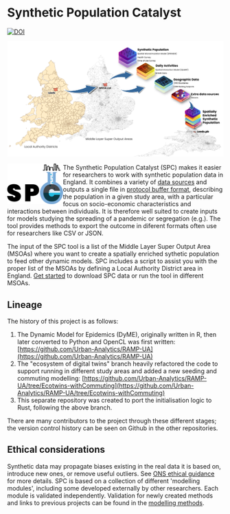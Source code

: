 # Synthetic Population Catalyst

[![DOI](https://zenodo.org/badge/479038905.svg)](https://zenodo.org/badge/latestdoi/479038905)

![SPC Schema](docs/img/SPC_Schema.png)

<img src="docs/logo_SPC_Black.png" align="left" width="130"/>

The Synthetic Population Catalyst (SPC) makes it easier for researchers to work with synthetic population data in England. It combines a variety of [data sources](https://alan-turing-institute.github.io/uatk-spc/data_sources.html) and outputs a single file in [protocol buffer format](https://github.com/alan-turing-institute/uatk-spc/blob/main/synthpop.proto), describing the population in a given study area, with a particular focus on socio-economic characteristics and interactions between individuals. It is therefore well suited to create inputs for models studying the spreading of a pandemic or segregation (e.g.). The tool provides methods to export the outcome in diferent formats often use for researchers like CSV or JSON.

The input of the SPC tool is a list of the Middle Layer Super Output Area (MSOAs) where you want to create a spatially enriched sythetic population to feed other dynamic models. SPC includes a script to assist you with the proper list of the MSOAs by defining a Local Authority District area in England. [Get started](https://alan-turing-institute.github.io/uatk-spc/) to download SPC data or run the tool in different MSOAs.


## Lineage

The history of this project is as follows:

1. The Dynamic Model for Epidemics (DyME), originally written in R, then later converted to Python and OpenCL was first written:
   [https://github.com/Urban-Analytics/RAMP-UA](https://github.com/Urban-Analytics/RAMP-UA)
2. The "ecosystem of digital twins" branch heavily refactored the code to
   support running in different study areas and added a new seeding and commuting modelling:
   [https://github.com/Urban-Analytics/RAMP-UA/tree/Ecotwins-withCommuting](https://github.com/Urban-Analytics/RAMP-UA/tree/Ecotwins-withCommuting)
3. This separate repository was created to port the initialisation logic to
   Rust, following the above branch.

There are many contributors to the project through these different stages; the
version control history can be seen on Github in the other repositories.


## Ethical considerations

Synthetic data may propagate biases existing in the real data it is based on, introduce new ones, or remove useful outliers. See [ONS ethical guidance](https://uksa.statisticsauthority.gov.uk/publication/ethical-considerations-relating-to-the-creation-and-use-of-synthetic-data/pages/1/) for more details. SPC is based on a collection of different 'modelling modules', including some developed externally by other researchers. Each module is validated independently. Validation for newly created methods and links to previous projects can be found in the [modelling methods](https://alan-turing-institute.github.io/uatk-spc/modelling_methods.html).

